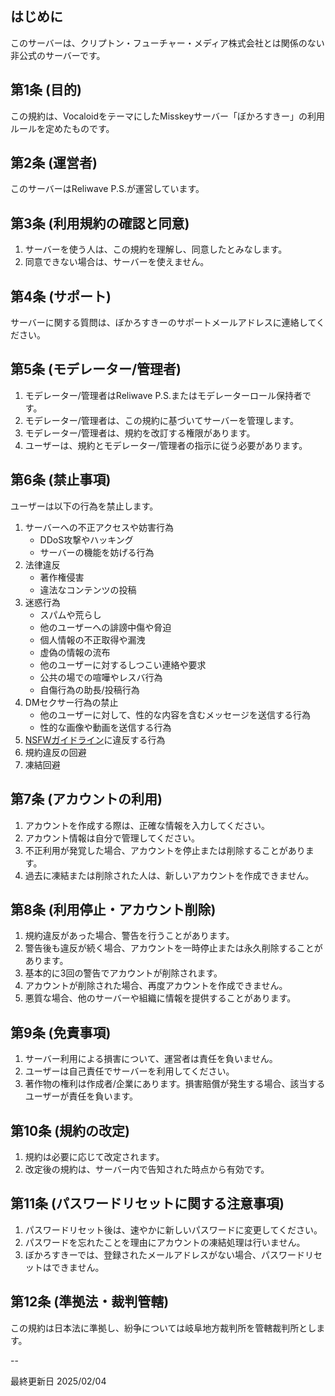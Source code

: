 ## はじめに

このサーバーは、クリプトン・フューチャー・メディア株式会社とは関係のない非公式のサーバーです。

## 第1条 (目的)

この規約は、VocaloidをテーマにしたMisskeyサーバー「ぼかろすきー」の利用ルールを定めたものです。

## 第2条 (運営者)

このサーバーはReliwave P.S.が運営しています。

## 第3条 (利用規約の確認と同意)

1. サーバーを使う人は、この規約を理解し、同意したとみなします。
2. 同意できない場合は、サーバーを使えません。

## 第4条 (サポート)

サーバーに関する質問は、ぼかろすきーのサポートメールアドレスに連絡してください。

## 第5条 (モデレーター/管理者)

1. モデレーター/管理者はReliwave P.S.またはモデレーターロール保持者です。
2. モデレーター/管理者は、この規約に基づいてサーバーを管理します。
3. モデレーター/管理者は、規約を改訂する権限があります。
4. ユーザーは、規約とモデレーター/管理者の指示に従う必要があります。

## 第6条 (禁止事項)

ユーザーは以下の行為を禁止します。

1. サーバーへの不正アクセスや妨害行為
   - DDoS攻撃やハッキング
   - サーバーの機能を妨げる行為
2. 法律違反
   - 著作権侵害
   - 違法なコンテンツの投稿
3. 迷惑行為
   - スパムや荒らし
   - 他のユーザーへの誹謗中傷や脅迫
   - 個人情報の不正取得や漏洩
   - 虚偽の情報の流布
   - 他のユーザーに対するしつこい連絡や要求
   - 公共の場での喧嘩やレスバ行為
   - 自傷行為の助長/投稿行為
4. DMセクサー行為の禁止
   - 他のユーザーに対して、性的な内容を含むメッセージを送信する行為
   - 性的な画像や動画を送信する行為
5. [NSFWガイドライン](nsfw.md)に違反する行為
6. 規約違反の回避
7. 凍結回避

## 第7条 (アカウントの利用)

1. アカウントを作成する際は、正確な情報を入力してください。
2. アカウント情報は自分で管理してください。
3. 不正利用が発覚した場合、アカウントを停止または削除することがあります。
4. 過去に凍結または削除された人は、新しいアカウントを作成できません。

## 第8条 (利用停止・アカウント削除)

1. 規約違反があった場合、警告を行うことがあります。
2. 警告後も違反が続く場合、アカウントを一時停止または永久削除することがあります。
3. 基本的に3回の警告でアカウントが削除されます。
4. アカウントが削除された場合、再度アカウントを作成できません。
5. 悪質な場合、他のサーバーや組織に情報を提供することがあります。

## 第9条 (免責事項)

1. サーバー利用による損害について、運営者は責任を負いません。
2. ユーザーは自己責任でサーバーを利用してください。
3. 著作物の権利は作成者/企業にあります。損害賠償が発生する場合、該当するユーザーが責任を負います。

## 第10条 (規約の改定)

1. 規約は必要に応じて改定されます。
2. 改定後の規約は、サーバー内で告知された時点から有効です。

## 第11条 (パスワードリセットに関する注意事項)

1. パスワードリセット後は、速やかに新しいパスワードに変更してください。
2. パスワードを忘れたことを理由にアカウントの凍結処理は行いません。
3. ぼかろすきーでは、登録されたメールアドレスがない場合、パスワードリセットはできません。

## 第12条 (準拠法・裁判管轄)

この規約は日本法に準拠し、紛争については岐阜地方裁判所を管轄裁判所とします。

--

最終更新日 2025/02/04
